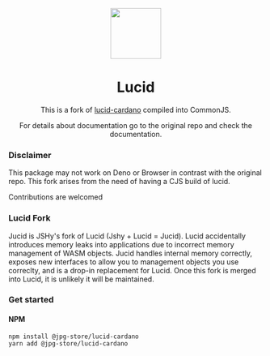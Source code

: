 <p align="center">
  <img width="100px" src="./logo/lucid.svg" align="center"/>
  <h1 align="center">Lucid</h1>
  <p align="center">
This is a fork of <a href="https://github.com/spacebudz/lucid">lucid-cardano</a> compiled into CommonJS.
</p>
<p align="center">
For details about documentation go to the original repo and check the documentation.
</p>

### Disclaimer
 This package may not work on Deno or Browser in contrast with the original repo.
 This fork arises from the need of having a CJS build of lucid. 

 Contributions are welcomed



### Lucid Fork

Jucid is JSHy's fork of Lucid (Jshy + Lucid = Jucid). Lucid accidentally introduces memory leaks into applications due to incorrect memory management of WASM objects. Jucid handles internal memory correctly, exposes new interfaces to allow you to management objects you use correclty, and is a drop-in replacement for Lucid. Once this fork is merged into Lucid, it is unlikely it will be maintained.

### Get started

#### NPM

```
npm install @jpg-store/lucid-cardano
yarn add @jpg-store/lucid-cardano
```
